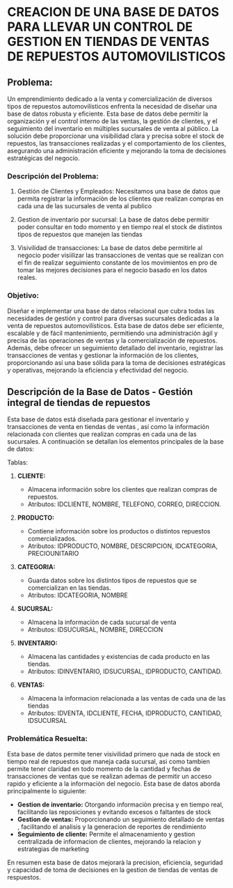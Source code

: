  # CREACION DE UNA BASE DE DATOS PARA LLEVAR UN CONTROL DE GESTION EN TIENDAS DE VENTAS DE REPUESTOS AUTOMOVILISTICOS

## Problema:
Un emprendimiento dedicado a la venta y comercialización de diversos tipos de repuestos automovilísticos enfrenta la necesidad de diseñar una base de datos robusta y eficiente. Esta base de datos debe permitir la organización y el control interno de las ventas, la gestión de clientes, y el seguimiento del inventario en múltiples sucursales de venta al público. La solución debe proporcionar una visibilidad clara y precisa sobre el stock de repuestos, las transacciones realizadas y el comportamiento de los clientes, asegurando una administración eficiente y mejorando la toma de decisiones estratégicas del negocio.

### **Descripción del Problema:**

1. Gestión de Clientes y Empleados: Necesitamos una base de datos que permita registrar la informaciòn de los clientes que realizan compras en cada una de las sucursales de venta al publico 

2. Gestion de inventario por sucursal: La base de datos debe permitir poder consultar en todo momento y en tiempo real el stock de distintos tipos de repuestos que manejen las tiendas

3. Visivilidad de transacciones: La base de datos debe permitirle al negocio poder visiilizar las transacciones de ventas que se realizan con el fin de realizar seguimiento constante de los movimientos en pro de tomar las mejores decisiones para el negocio basado en los datos reales.


### **Objetivo:**


Diseñar e implementar una base de datos relacional que cubra todas las necesidades de gestión y control para diversas sucursales dedicadas a la venta de repuestos automovilísticos. Esta base de datos debe ser eficiente, escalable y de fácil mantenimiento, permitiendo una administración ágil y precisa de las operaciones de ventas y la comercialización de repuestos. Además, debe ofrecer un seguimiento detallado del inventario, registrar las transacciones de ventas y gestionar la información de los clientes, proporcionando así una base sólida para la toma de decisiones estratégicas y operativas, mejorando la eficiencia y efectividad del negocio.

## Descripción de la Base de Datos - Gestión integral de tiendas de repuestos


Esta base de datos está diseñada para gestionar el inventario y transacciones de venta en tiendas de ventas , así como la información relacionada con clientes que realizan compras en cada una de las sucursales. A continuación se detallan los elementos principales de la base de datos:

Tablas:

 1. **CLIENTE:**

      - Almacena información sobre los clientes que realizan compras de repuestos.
      - Atributos: IDCLIENTE, NOMBRE, TELEFONO, CORREO, DIRECCION.


2. **PRODUCTO:**

    - Contiene información sobre los productos o distintos repuestos comercializados.
    - Atributos: IDPRODUCTO, NOMBRE, DESCRIPCION, IDCATEGORIA, PRECIOUNITARIO


3. **CATEGORIA:**

    - Guarda datos sobre los distintos tipos de repuestos que se comercializan en las tiendas.
    - Atributos: IDCATEGORIA, NOMBRE
      

4. **SUCURSAL:**
   
    - Almacena la informaciòn de cada sucursal de venta
    - Atributos: IDSUCURSAL, NOMBRE, DIRECCION
      

5. **INVENTARIO:**

   - Almacena las cantidades y existencias de cada producto en las tiendas.
   - Atributos: IDINVENTARIO, IDSUCURSAL, IDPRODUCTO, CANTIDAD.


7. **VENTAS:**

   - Almacena la informacion relacionada a las ventas de cada una de las tiendas
   - Atributos: IDVENTA, IDCLIENTE, FECHA, IDPRODUCTO, CANTIDAD, IDSUCURSAL
  
  ### **Problemática Resuelta:**

  Esta base de datos permite tener visivilidad primero que nada de stock en tiempo real de repuestos que maneja cada sucursal, asi como tambien permite tener claridad en todo momento de la cantidad y fechas de transacciones de ventas que se realizan ademas de permitir un acceso rapido y eficiente a la informaciòn del negocio. Esta base de datos aborda principalmente lo siguiente:

- **Gestion de inventario:** Otorgando informaciòn precisa y en tiempo real, facilitando las reposiciones y evitando excesos o faltantes de stock
- **Gestion de ventas:** Proporcionando un seguimiento detallado de ventas , facilitando el analisis y la generacion de reportes de rendimiento 
- **Seguimiento de cliente:** Permite el almacenamiento y gestion centralizada de informacion de clientes, mejorando la relacion y estrategias de marketing

En resumen esta base de datos mejorarà la precision, eficiencia, seguridad y capacidad de toma de decisiones en la gestion de tiendas de ventas de respuestos.
